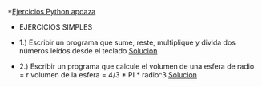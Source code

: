*[Ejercicios Python apdaza](https://github.com/apdaza/universidad-ejercicios/blob/master/python/solucion%20guia%20ejercicios/ejercios%20pbas.pdf)

* EJERCICIOS SIMPLES

* 1.) Escribir un programa que sume, reste, multiplique
y divida dos números leídos desde el teclado [Solucion](https://github.com/aalejoz99/Modelos-II/blob/master/Ejercicios%20Python/Ejercicios%20simples/Ejercicio%203.py)
* 2.) Escribir un programa que calcule el volumen de una esfera de radio = r
volumen de la esfera = 4/3 * PI * radio^3 [Solucion](https://github.com/aalejoz99/Modelos-II/blob/master/Ejercicios%20Python/Ejercicios%20simples/Ejercicio%207.py)
